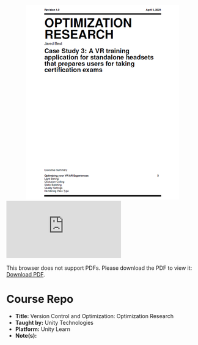 <div align="center">
  <img alt="Preview" src="./Images/hero.PNG" width="400">
</div>

<object data="https://github.com/jaredbest/unity-case-study-optimizing-vr-ar-experiences/blob/ed918b8472657946b3ac3f1c708acf7088d052ef/Case_Study.pdf" type="application/pdf" width="700px" height="700px">
    <embed src="https://github.com/jaredbest/unity-case-study-optimizing-vr-ar-experiences/blob/ed918b8472657946b3ac3f1c708acf7088d052ef/Case_Study.pdf">
        <p>This browser does not support PDFs. Please download the PDF to view it: <a href="https://github.com/jaredbest/unity-case-study-optimizing-vr-ar-experiences/blob/ed918b8472657946b3ac3f1c708acf7088d052ef/Case_Study.pdf">Download PDF</a>.</p>
    </embed>
</object>

# Course Repo

- **Title:** Version Control and Optimization: Optimization Research
- **Taught by:** Unity Technologies
- **Platform:** Unity Learn
- **Note(s):**
